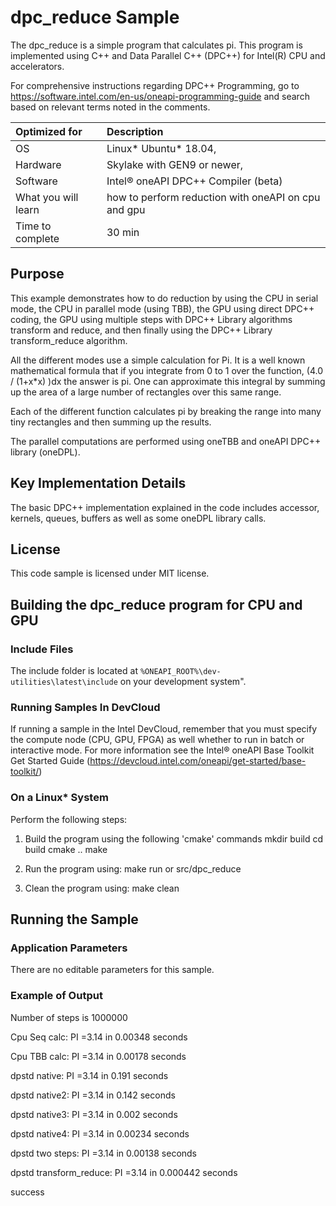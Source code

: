 # dpc_reduce Sample

The dpc_reduce is a simple program that calculates pi.  This program is implemented using C++ and Data Parallel C++ (DPC++) for Intel(R) CPU and accelerators.


For comprehensive instructions regarding DPC++ Programming, go to https://software.intel.com/en-us/oneapi-programming-guide and search based on relevant terms noted in the comments.


| Optimized for                     | Description
|:---                               |:--- 
| OS	                | Linux* Ubuntu* 18.04, 
| Hardware	            | Skylake with GEN9 or newer, 
| Software	            | Intel® oneAPI DPC++ Compiler (beta)
| What you will learn   | how to perform reduction with oneAPI on cpu and gpu
| Time to complete      | 30 min 

## Purpose
This example demonstrates how to do reduction by using the CPU in serial mode, 
the CPU in parallel mode (using TBB), the GPU using direct DPC++ coding, the 
GPU using multiple steps with DPC++ Library algorithms transform and reduce, 
and then finally using the DPC++ Library transform_reduce algorithm.  

All the different modes use a simple calculation for Pi.   It is a well known 
mathematical formula that if you integrate from 0 to 1 over the function, 
(4.0 / (1+x*x) )dx the answer is pi.   One can approximate this integral 
by summing up the area of a large number of rectangles over this same range.  

Each of the different function calculates pi by breaking the range into many 
tiny rectangles and then summing up the results. 

The parallel computations are performed using oneTBB and oneAPI DPC++ library 
(oneDPL).

## Key Implementation Details
The basic DPC++ implementation explained in the code includes accessor,
kernels, queues, buffers as well as some oneDPL library calls. 

## License
This code sample is licensed under MIT license.

## Building the dpc_reduce program for CPU and GPU

### Include Files
The include folder is located at `%ONEAPI_ROOT%\dev-utilities\latest\include` on your development system".

### Running Samples In DevCloud
If running a sample in the Intel DevCloud, remember that you must specify the compute node (CPU, GPU, FPGA) as well whether to run in batch or interactive mode. For more information see the Intel® oneAPI Base Toolkit Get Started Guide (https://devcloud.intel.com/oneapi/get-started/base-toolkit/)

### On a Linux* System
Perform the following steps:
1. Build the program using the following 'cmake' commands 
mkdir build 
cd build 
cmake .. 
make 

2. Run the program using:
make run or src/dpc_reduce 

3. Clean the program using:
make clean


## Running the Sample
### Application Parameters
There are no editable parameters for this sample.

### Example of Output
Number of steps is 1000000

Cpu Seq calc:           PI =3.14 in 0.00348 seconds

Cpu TBB  calc:          PI =3.14 in 0.00178 seconds

dpstd native:           PI =3.14 in 0.191 seconds

dpstd native2:          PI =3.14 in 0.142 seconds

dpstd native3:          PI =3.14 in 0.002 seconds

dpstd native4:          PI =3.14 in 0.00234 seconds

dpstd two steps:        PI =3.14 in 0.00138 seconds

dpstd transform_reduce: PI =3.14 in 0.000442 seconds

success


